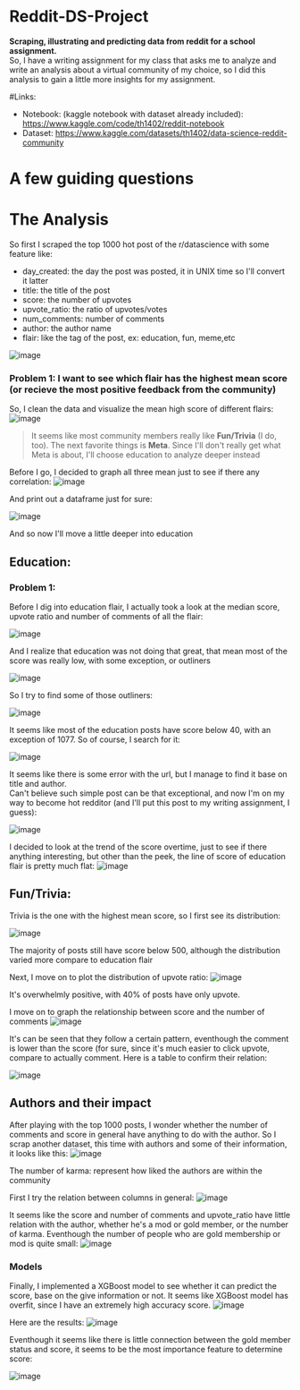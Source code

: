 # Reddit-DS-Project
**Scraping, illustrating and predicting data from reddit for a school assignment.**   
So, I have a writing assignment for my class that asks me to analyze and write an analysis about a virtual community of my choice, so I did this analysis to gain a little more insights for my assignment.

#Links:
- Notebook: (kaggle notebook with dataset already included): https://www.kaggle.com/code/th1402/reddit-notebook
- Dataset: https://www.kaggle.com/datasets/th1402/data-science-reddit-community

# A few guiding questions


# The Analysis
So first I scraped the top 1000 hot post of the r/datascience with some feature like:
  - day_created: the day the post was posted, it in UNIX time so I'll convert it latter
  - title: the title of the post
  - score: the number of upvotes
  - upvote_ratio: the ratio of upvotes/votes
  - num_comments: number of comments
  - author: the author name
  - flair: like the tag of the post, ex: education, fun, meme,etc
  
![image](https://user-images.githubusercontent.com/88282475/196001973-ed81e88e-6a69-4417-9d1f-e73d34f86274.png)

### Problem 1: I want to see which flair has the highest mean score (or recieve the most positive feedback from the community)
So, I clean the data and visualize the mean high score of different flairs:
![image](https://user-images.githubusercontent.com/88282475/196002138-3d8069a2-fbc2-488a-af50-401bdd34f267.png)
> It seems like most community members really like **Fun/Trivia** (I do, too). The next favorite things is **Meta**. Since I'll don't really get what Meta is about, I'll
> choose education to analyze deeper instead  

Before I go, I decided to graph all three mean just to see if there any correlation:
![image](https://user-images.githubusercontent.com/88282475/196003611-61f6959a-90aa-4be1-a5fe-15c05c381db7.png)  

And print out a dataframe just for sure:   

![image](https://user-images.githubusercontent.com/88282475/196003815-744aef88-d7ca-4918-b27c-ab103f3d188b.png)

And so now I'll move a little deeper into education
## Education:
### Problem 1: 
Before I dig into education flair, I actually took a look at the median score, upvote ratio and number of comments of all the flair:  

![image](https://user-images.githubusercontent.com/88282475/196004454-cc3d95e5-d6eb-4d9d-b1bf-41979c67b85e.png)     

And I realize that education was not doing that great, that mean most of the score was really low, with some exception, or outliners  

![image](https://user-images.githubusercontent.com/88282475/196004503-7fc34574-f68a-4c95-aa24-963e4a4ee0c0.png)    
  
So I try to find some of those outliners:    

![image](https://user-images.githubusercontent.com/88282475/196004527-0469f3be-6f26-4779-84f1-f5d059c56414.png)    

It seems like most of the education posts have score below 40, with an exception of 1077. So of course, I search for it:
  
![image](https://user-images.githubusercontent.com/88282475/196004709-935d970e-5910-41ae-8dfa-68f626123a5f.png)  

It seems like there is some error with the url, but I manage to find it base on title and author.  
Can't believe such simple post can be that exceptional, and now I'm on my way to become hot redditor (and I'll put this post to my writing assignment, I guess):  

![image](https://user-images.githubusercontent.com/88282475/196004780-3dd6619e-394d-4576-a1bf-8196972a90f8.png)   

I decided to look at the trend of the score overtime, just to see if there anything interesting, but other than the peek, the line of score of education flair is pretty much flat:
![image](https://user-images.githubusercontent.com/88282475/196006100-5df6ce6e-3f8d-4fa8-8055-f51a2d532dcb.png)

## Fun/Trivia:
Trivia is the one with the highest mean score, so I first see its distribution:  

![image](https://user-images.githubusercontent.com/88282475/196007286-f97ecd1a-1c79-4cc1-b419-f4e583cfda35.png)

The majority of posts still have score below 500, although the distribution varied more compare to education flair  
  
Next, I move on to plot the distribution of upvote ratio:
![image](https://user-images.githubusercontent.com/88282475/196007647-56b0e6ca-ee66-460a-88c9-e6300ee976aa.png)  
  
It's overwhelmly positive, with 40% of posts have only upvote. 

I move on to graph the relationship between score and the number of comments
![image](https://user-images.githubusercontent.com/88282475/196009562-2dda59b7-65b9-4e8e-ad0e-8b430e4190e6.png)
  
It's can be seen that they follow a certain pattern, eventhough the comment is lower than the score (for sure, since it's much easier to click upvote, compare to actually comment. Here is a table to confirm their relation:
  
  ![image](https://user-images.githubusercontent.com/88282475/196009617-5e2eae14-b868-4670-86b1-57fd0ab6ba09.png)
  
## Authors and their impact
After playing with the top 1000 posts, I wonder whether the number of comments and score in general have anything to do with the author. So I scrap another dataset, this time with authors and some of their information, it looks like this:
![image](https://user-images.githubusercontent.com/88282475/196009691-1bacce1b-d92d-43fb-95da-5ea686d7134e.png)  
  
The number of karma: represent how liked the authors are within the community
  
First I try the relation between columns in general:
![image](https://user-images.githubusercontent.com/88282475/196009718-b5c3e730-d081-4c31-8423-e5098fbccb6a.png)
  
It seems like the score and number of comments and upvote_ratio have little relation with the author, whether he's a mod or gold member, or the number of karma.
Eventhough the number of people who are gold membership or mod is quite small:
![image](https://user-images.githubusercontent.com/88282475/196009827-dbddbc5c-90d5-48d4-9b4c-e968716be2aa.png)

### Models
Finally, I implemented a XGBoost model to see whether it can predict the score, base on the give information or not. It seems like XGBoost model has overfit, since I have an extremely high accuracy score. 
![image](https://user-images.githubusercontent.com/88282475/196009889-999afe99-2382-4043-8997-d7293d174f03.png)
  
Here are the results:
![image](https://user-images.githubusercontent.com/88282475/196010638-78a1dd0f-837c-4a0a-addd-692366ba4da6.png)

Eventhough it seems like there is little connection between the gold member status and score, it seems to be the most importance feature to determine score: 
  
![image](https://user-images.githubusercontent.com/88282475/196010806-28c68797-3d44-4ea4-8ddc-ec1fe07a5686.png)
